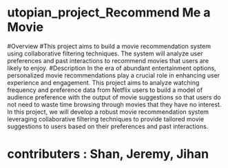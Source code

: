 # utopian_project_Recommend Me a Movie
#Overview
#This project aims to build a movie recommendation system using collaborative filtering techniques. The system will analyze user preferences and past interactions to recommend movies that users are likely to enjoy.
#Description
In the era of abundant entertainment options, personalized movie recommendations play a crucial role in enhancing user experience and engagement. This project aims to analyze watching frequency and preference data from Netflix users to build a model of audience preference with the output of movie suggestions so that users do not need to waste time browsing through movies that they have no interest. In this project, we will develop a robust movie recommendation system leveraging collaborative filtering techniques to provide tailored movie suggestions to users based on their preferences and past interactions.



# contributers : Shan, Jeremy, Jihan
